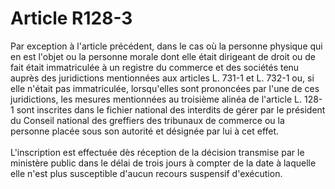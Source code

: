 # Article R128-3

<div align="left">Par exception à l'article précédent, dans le cas où la personne physique qui en est l'objet ou la personne morale dont elle était dirigeant de droit ou de fait était immatriculée à un registre du commerce et des sociétés tenu auprès des juridictions mentionnées aux articles L. 731-1 et L. 732-1 ou, si elle n'était pas immatriculée, lorsqu'elles sont prononcées par l'une de ces juridictions, les mesures mentionnées au troisième alinéa de l'article L. 128-1 sont inscrites dans le fichier national des interdits de gérer par le président du Conseil national des greffiers des tribunaux de commerce ou la personne placée sous son autorité et désignée par lui à cet effet. <br/>
<br/>L'inscription est effectuée dès réception de la décision transmise par le ministère public dans le délai de trois jours à compter de la date à laquelle elle n'est plus susceptible d'aucun recours suspensif d'exécution.</div>
